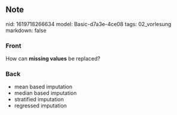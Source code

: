 ## Note
nid: 1619718266634
model: Basic-d7a3e-4ce08
tags: 02_vorlesung
markdown: false

### Front
How can <b>missing values</b> be replaced?

### Back
<div>
  <div>
    <ul>
      <li>mean based imputation
      <li>median based imputation
      <li>stratified imputation
      <li>regressed imputation
    </ul>
  </div>
</div>
